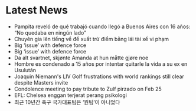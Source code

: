 # Latest News
-  Pampita reveló de qué trabajó cuando llegó a Buenos Aires con 16 años: “No quedaba en ningún lado”
-  Chuyên gia lên tiếng về đề xuất trừ điểm bằng lái tài xế vi phạm
-  Big ‘issue’ with defence force
-  Big ‘issue’ with defence force
-  Da alt svartnet, skjønte Amanda at hun måtte gjøre noe
-  Hombre es condenado a 15 años por intentar quitarle la vida a su ex en Usulután
-  Joaquin Niemann's LIV Golf frustrations with world rankings still clear despite Masters invite
-  Condolence meeting to pay tribute to Zulf pirzado on Feb 25
-  EFL: Chelsea enggan terjerat perang psikologi
-  최근 10년간 축구 국가대표팀은 ‘원팀’이 아니었다
